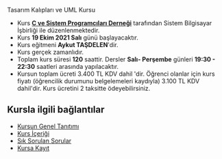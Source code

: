 Tasarım Kalıpları ve UML Kursu


+ Kurs [__C ve Sistem Programcıları Derneği__](http://www.csystem.org/) tarafından Sistem Bilgisayar İşbirliği ile düzenlenmektedir.
+ Kurs __19 Ekim 2021 Salı__ günü başlayacaktır.
+ Kurs eğitmeni __Aykut TAŞDELEN__'dir.
+ Kurs gerçek zamanlıdır.
+ Toplam kurs süresi __120__ saattir. Dersler __Salı- Perşembe__ günleri __19:30 - 22:30__ saatleri arasında yapılacaktır.
+ Kursun toplam ücreti 3.400 TL KDV dahil 'dir. Öğrenci olanlar için kurs fiyatı (öğrencilik durumunu belgelemeleri kaydıyla) 3.100 TL KDV dahil'dir. Kurs ücretini 2 taksitte ödeyebilirsiniz.

## Kursla ilgili bağlantılar
+ [Kursun Genel Tanıtımı](https://github.com/CSD-1993/Online-Tasarim-Kaliplari-ve-UML-Kursu-21-Eylul-2021)
+ [Kurs İçeriği](https://github.com/CSD-1993/Online-Tasarim-Kaliplari-ve-UML-Kursu-21-Eylul-2021/blob/main/kurs_icerigi.md)
+ [Sık Sorulan Sorular](https://github.com/CSD-1993/Online-Tasarim-Kaliplari-ve-UML-Kursu-21-Eylul-2021/blob/main/sss.md)
+ [Kursa Kayıt]( https://zoom.us/meeting/register/tJYpcO2hqDkuHdCWefkxjpH0XAXoZ3XqmjC2)
